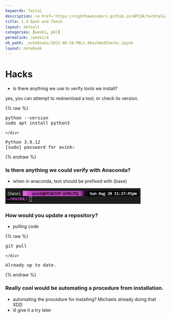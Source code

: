 ```yaml
---
keywords: fastai
description: <a href='https://nighthawkcoders.github.io/APCSA/techtalk/bash'>Link to assignment</a>
title: 1.4 Bash and Check
layout: default
categories: [week1, pbl]
permalink: /week1/4
nb_path: _notebooks/2022-08-28-PBL1.4bashAndChecks.ipynb
layout: notebook
---
```


<!--
#################################################
### THIS FILE WAS AUTOGENERATED! DO NOT EDIT! ###
#################################################
# file to edit: _notebooks/2022-08-28-PBL1.4bashAndChecks.ipynb
-->

<div class="container" id="notebook-container">
        
<div class="cell border-box-sizing text_cell rendered"><div class="inner_cell">
<div class="text_cell_render border-box-sizing rendered_html">
<h1 id="Hacks">Hacks<a class="anchor-link" href="#Hacks"> </a></h1><ul>
<li>Is there anything we use to verify tools we install?</li>
</ul>
<p>yes, you can attempt to redownload a tool, or check its version.</p>

</div>
</div>
</div>
    {% raw %}
    
<div class="cell border-box-sizing code_cell rendered">
<div class="input">

<div class="inner_cell">
    <div class="input_area">
<div class=" highlight hl-bash"><pre><span></span>python --version
sudo apt install python3
</pre></div>

    </div>
</div>
</div>

<div class="output_wrapper">
<div class="output">

<div class="output_area">

<div class="output_subarea output_stream output_stdout output_text">
<pre>Python 3.9.12
[sudo] password for avinh: 
</pre>
</div>
</div>

</div>
</div>

</div>
    {% endraw %}

<div class="cell border-box-sizing text_cell rendered"><div class="inner_cell">
<div class="text_cell_render border-box-sizing rendered_html">
<h3 id="Is-there-anything-we-could-verify-with-Anaconda?">Is there anything we could verify with Anaconda?<a class="anchor-link" href="#Is-there-anything-we-could-verify-with-Anaconda?"> </a></h3><ul>
<li>when in anaconda, text should be prefixed with (base)</li>
</ul>
<p><img src="https://raw.githubusercontent.com/SlimeyTurtles/VSCODE/master/images/week1/1.4.png" alt="image of terminal with anaconda (base)"></p>

</div>
</div>
</div>
<div class="cell border-box-sizing text_cell rendered"><div class="inner_cell">
<div class="text_cell_render border-box-sizing rendered_html">
<h3 id="How-would-you-update-a-repository?">How would you update a repository?<a class="anchor-link" href="#How-would-you-update-a-repository?"> </a></h3><ul>
<li>pulling code</li>
</ul>

</div>
</div>
</div>
    {% raw %}
    
<div class="cell border-box-sizing code_cell rendered">
<div class="input">

<div class="inner_cell">
    <div class="input_area">
<div class=" highlight hl-bash"><pre><span></span>git pull
</pre></div>

    </div>
</div>
</div>

<div class="output_wrapper">
<div class="output">

<div class="output_area">

<div class="output_subarea output_stream output_stdout output_text">
<pre>Already up to date.
</pre>
</div>
</div>

</div>
</div>

</div>
    {% endraw %}

<div class="cell border-box-sizing text_cell rendered"><div class="inner_cell">
<div class="text_cell_render border-box-sizing rendered_html">
<h3 id="Really-cool-would-be-automating-a-procedure-from-installation.">Really cool would be automating a procedure from installation.<a class="anchor-link" href="#Really-cool-would-be-automating-a-procedure-from-installation."> </a></h3><ul>
<li>automating the procedure for installing? Michaels already doing that XDD</li>
<li>ill give it a try later</li>
</ul>

</div>
</div>
</div>
</div>
 

